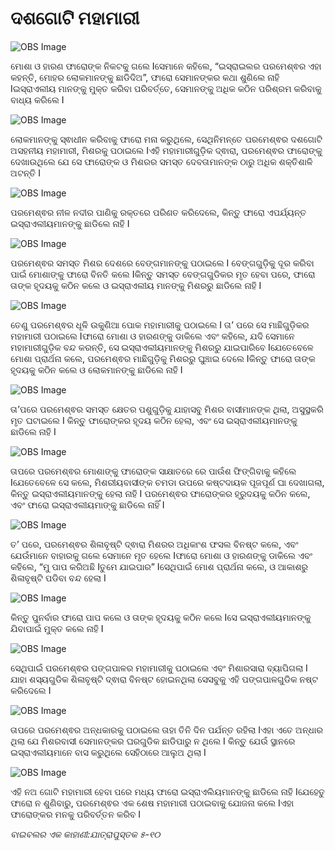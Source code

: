 # ଦଶଗୋଟି ମହାମାରୀ

![OBS Image](https://cdn.door43.org/obs/jpg/360px/obs-en-10-01.jpg)

ମୋଶା ଓ ହାରଣ ଫାରୋଙ୍କ ନିକଟକୁ ଗଲେ Iସେମାନେ କହିଲେ, “ଇସ୍ରାଇଲର ପରମେଶ୍ଵର ଏହା କହନ୍ତି, ମୋହର ଲୋକମାନଙ୍କୁ ଛାଡିଦିଅ”, ଫାରୋ ସେମାନଙ୍କର କଥା ଶୁଣିଲେ ନାହି Iଇସ୍ରାଏଲୀୟ ମାନଙ୍କୁ ମୁକ୍ତ କରିବା ପରିବର୍ତ୍ତେ, ସେମାନଙ୍କୁ ଅଧିକ କଠିନ ପରିଶ୍ରମ କରିବାକୁ ବାଧ୍ୟ କରିଲେ I

![OBS Image](https://cdn.door43.org/obs/jpg/360px/obs-en-10-02.jpg)

ଲୋକମାନଙ୍କୁ ସ୍ଵାଧୀନ କରିବାକୁ ଫାରୋ ମନା କରୁଥିଲେ, ସେଥିନିମନ୍ତେ ପରମେଶ୍ଵର ଦଶଗୋଟି ଅସହନୀୟ ମହାମାରୀ, ମିଶରକୁ ପଠାଇଲେ Iଏହି ମହାମାରୀଗୁଡ଼ିକ ଦ୍ଵାରା, ପରମେଶ୍ଵର ଫାରୋଙ୍କୁ  ଦେଖାଉଥିଲେ ଯେ ସେ ଫାରୋଙ୍କ ଓ ମିଶରର ସମସ୍ତ ଦେବତାମାନଙ୍କ ଠାରୁ ଅଧିକ ଶକ୍ତିଶାଳି ଅଟନ୍ତି I 

![OBS Image](https://cdn.door43.org/obs/jpg/360px/obs-en-10-03.jpg)

ପରମେଶ୍ଵର ନୀଳ ନଦୀର ପାଣିକୁ ରକ୍ତରେ ପରିଣତ କରିଦେଲେ, କିନ୍ତୁ ଫାରୋ ଏପର୍ଯ୍ୟନ୍ତ ଇସ୍ରାଏଲୀୟମାନଙ୍କୁ ଛାଡିଲେ ନାହି I  

![OBS Image](https://cdn.door43.org/obs/jpg/360px/obs-en-10-04.jpg)

ପରମେଶ୍ଵର ସମସ୍ତ ମିଶର ଦେଶରେ ବେଙ୍ଗମାନଙ୍କୁ  ପଠାଇଲେ I ବେଙ୍ଗଗୁଡ଼ିକୁ ଦୂର କରିବା ପାଇଁ ମୋଶାଙ୍କୁ ଫାରୋ ବିନତି କଲେ Iକିନ୍ତୁ ସମସ୍ତ ବେଙ୍ଗଗୁଡିକର ମୃତ ହେବା ପରେ, ଫାରୋ ତାଙ୍କ ହୃଦୟକୁ କଠିନ କଲେ ଓ ଇସ୍ରାଏଲୀୟ ମାନଙ୍କୁ ମିଶରରୁ ଛାଡିଲେ ନାହି I  

![OBS Image](https://cdn.door43.org/obs/jpg/360px/obs-en-10-05.jpg)

ତେଣୁ ପରମେଶ୍ଵର ଧୂଳି ଉକୁଣିଆ ପୋକ ମହାମାରୀକୁ ପଠାଇଲେ I ତା’ ପରେ ସେ ମାଛିଗୁଡ଼ିକର ମହାମାରୀ ପଠାଇଲେ Iଫାରୋ ମୋଶା ଓ ହାରଣଙ୍କୁ ଡାକିଲେ ଏବଂ କହିଲେ, ଯଦି ସେମାନେ ମହାମାରୀଗୁଡ଼ିକ ବନ୍ଦ କରନ୍ତି, ସେ ଇସ୍ରାଏଲୀୟମାନଙ୍କୁ ମିଶରରୁ ଯାଇପାରିବେ Iଯେତେବେଳେ ମୋଶା ପ୍ରାର୍ଥନା କଲେ, ପରମେଶ୍ଵର ମାଛିଗୁଡ଼ିକୁ ମିଶରରୁ ଘୁଞ୍ଚାଇ ଦେଲେ Iକିନ୍ତୁ ଫାରୋ ତାଙ୍କ ହୃଦୟକୁ କଠିନ କଲେ ଓ ଲୋକମାନଙ୍କୁ ଛାଡିଲେ ନାହି I 

![OBS Image](https://cdn.door43.org/obs/jpg/360px/obs-en-10-06.jpg)

ତା’ପରେ ପରମେଶ୍ଵର ସମସ୍ତ କ୍ଷେତର ପଶୁଗୁଡ଼ିକୁ ଯାହାସବୁ ମିଶର ବାସୀମାନଙ୍କ ଥିଲା, ଅସୁସ୍ଥକରି ମୃତ ଘଟାଇଲେ I କିନ୍ତୁ ଫାରୋଙ୍କର ହୃଦୟ କଠିନ ହେଲା, ଏବଂ ସେ ଇସ୍ରାଏଲୀୟମାନଙ୍କୁ ଛାଡିଲେ ନାହି I 

![OBS Image](https://cdn.door43.org/obs/jpg/360px/obs-en-10-07.jpg)

ତାପରେ ପରମେଶ୍ଵର ମୋଶାଙ୍କୁ ଫାରୋଙ୍କ ସାକ୍ଷାତରେ ରେ ପାଉଁଶ ଫିଙ୍ଗିବାକୁ କହିଲେ Iଯେତେବେଳେ ସେ କଲେ, ମିଶରୀୟବାସୀଙ୍କ ଚମଡା ଉପରେ କଷ୍ଟଦାୟକ ପୂଜପୂର୍ଣ ଘା ଦେଖାଗଲା, କିନ୍ତୁ ଇସ୍ରାଏଲୀୟମାନଙ୍କୁ ହେଲା ନାହି I ପରମେଶ୍ଵର ଫାରୋଙ୍କର ହ୍ରୁଦୟକୁ କଠିନ କଲେ, ଏବଂ ଫାରୋ ଇସ୍ରାଏଲୀୟମାଙ୍କୁ  ଛାଡିଲେ ନାହିଁ I 

![OBS Image](https://cdn.door43.org/obs/jpg/360px/obs-en-10-08.jpg)

ତ’ ପରେ, ପରମେଶ୍ଵର ଶିଳାବୃଷ୍ଟି ଦ୍ଵାରା ମିଶରର ଅଧିକାଂଶ ଫସଲ ବିନଷ୍ଟ କଲେ, ଏବଂ ଯେଉଁମାନେ ବାହାରକୁ ଗଲେ ସେମାନେ ମୃତ ହେଲେ Iଫାରୋ ମୋଶା ଓ ହାରଣଙ୍କୁ ଡାକିଲେ ଏବଂ କହିଲେ, “ମୁ ପାପ କରିଅଛି Iତୁମେ ଯାଇପାର” Iସେଥିପାଇଁ ମୋଶ ପ୍ରାର୍ଥନା କଲେ, ଓ ଆକାଶରୁ ଶିଳାବୃଷ୍ଟି ପଡିବା ବନ୍ଦ ହେଲା I 

![OBS Image](https://cdn.door43.org/obs/jpg/360px/obs-en-10-09.jpg)

କିନ୍ତୁ ପୁନର୍ବାର ଫାରୋ ପାପ କଲେ ଓ ତାଙ୍କ ହୃଦୟକୁ କଠିନ କଲେ Iସେ ଇସ୍ରାଏଲୀୟମାନଙ୍କୁ ଯିବାପାଇଁ ମୁକ୍ତ କଲେ ନାହି I

![OBS Image](https://cdn.door43.org/obs/jpg/360px/obs-en-10-10.jpg)

ସେଥିପାଇଁ ପରମେଶ୍ଵର ପଙ୍ଗପାଳର ମହାମାରୀକୁ ପଠାଇଲେ ଏବଂ  ମିଶାରସାରା ବ୍ୟାପିଗଲା I ଯାହା ଶସ୍ୟଗୁଡିକ ଶିଳାବୃଷ୍ଟି ଦ୍ଵାରା ବିନଷ୍ଟ ହୋଇନଥିଲା ସେସବୁକୁ ଏହି ପଙ୍ଗପାଳଗୁଡିକ ନଷ୍ଟ କରିଦେଲେ I

![OBS Image](https://cdn.door43.org/obs/jpg/360px/obs-en-10-11.jpg)

ତାପରେ ପରମେଶ୍ଵର ଅନ୍ଧକାରକୁ ପଠାଇଲେ ତାହା ତିନି ଦିନ ପର୍ଯନ୍ତ ରହିଲା Iଏହା ଏତେ ଅନ୍ଧାର ଥିଲା ଯେ ମିଶରବାସୀ ସେମାନଙ୍କର ଘରଗୁଡିକ ଛାଡିପାରୁ ନ ଥିଲେ I କିନ୍ତୁ ଯେଉଁ ସ୍ଥାନରେ ଇସ୍ରାଏଲୀୟମାନେ ବାସ କରୁଥିଲେ ସେହିଠାରେ ଆଲୁଅ ଥିଲା I 

![OBS Image](https://cdn.door43.org/obs/jpg/360px/obs-en-10-12.jpg)

ଏହି ନଅ ଗୋଟି ମହାମାରୀ ହେବା ପରେ ମଧ୍ୟ ଫାରୋ ଇସ୍ରାଏଲିୟମାନଙ୍କୁ ଛାଡିଲେ ନାହି Iଯେହେତୁ ଫାରୋ ନ ଶୁଣିବାରୁ, ପରମେଶ୍ଵର ଏକ ଶେଷ ମହାମାରୀ ପଠାଇବାକୁ ଯୋଜନା କଲେ Iଏହା ଫାରୋଙ୍କର ମନକୁ ପରିବର୍ତ୍ତନ କରିବ I

_ବାଇବଲର ଏକ କାହାଣୀ:ଯାତ୍ରାପୁସ୍ତକ ୫-୧୦_